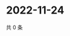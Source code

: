 # 2022-11-24

共 0 条

<!-- BEGIN WEIBO -->
<!-- 最后更新时间 Thu Nov 24 2022 19:00:37 GMT+0800 (China Standard Time) -->

<!-- END WEIBO -->
